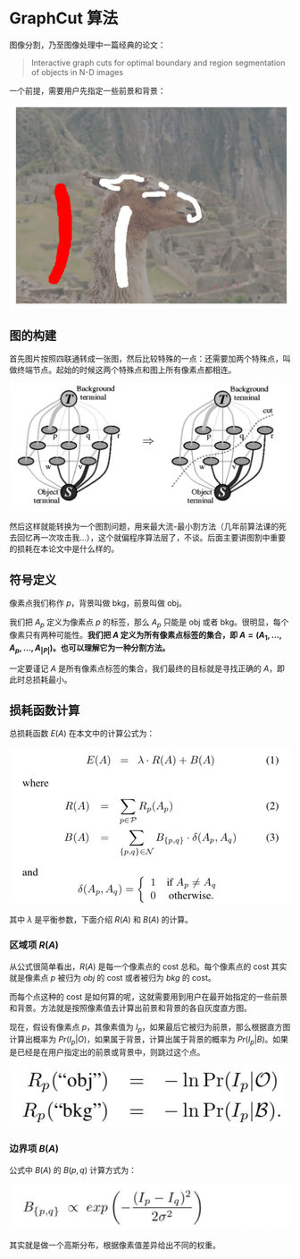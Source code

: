 # GraphCut 算法

图像分割，乃至图像处理中一篇经典的论文：

> Interactive graph cuts for optimal boundary and region segmentation of objects in N-D images

一个前提，需要用户先指定一些前景和背景：

![](image/20250105190414.jpg)

## 图的构建

首先图片按照四联通转成一张图，然后比较特殊的一点：还需要加两个特殊点，叫做终端节点。起始的时候这两个特殊点和图上所有像素点都相连。

![](image/20250105190752.jpg)

然后这样就能转换为一个图割问题，用来最大流-最小割方法（几年前算法课的死去回忆再一次攻击我...），这个就偏程序算法层了，不谈。后面主要讲图割中重要的损耗在本论文中是什么样的。

## 符号定义

像素点我们称作 $p$，背景叫做 bkg，前景叫做 obj。

我们把 $A_p$ 定义为像素点 $p$ 的标签，那么 $A_p$ 只能是 obj 或者 bkg。很明显，每个像素只有两种可能性。**我们把 $A$ 定义为所有像素点标签的集合，即 $A = (A_1, ..., A_p, ..., A_{|P|})$。也可以理解它为一种分割方法。**

一定要谨记 $A$ 是所有像素点标签的集合，我们最终的目标就是寻找正确的 $A$，即此时总损耗最小。

## 损耗函数计算

总损耗函数 $E(A)$ 在本文中的计算公式为：

![](image/20250105191433.jpg)

其中 $\lambda$ 是平衡参数，下面介绍 $R(A)$ 和 $B(A)$ 的计算。

### 区域项 $R(A)$
从公式很简单看出，$R(A)$ 是每一个像素点的 cost 总和。每个像素点的 cost 其实就是像素点 $p$ 被归为 $obj$ 的 cost 或者被归为 $bkg$ 的 cost。

而每个点这种的 cost 是如何算的呢，这就需要用到用户在最开始指定的一些前景和背景。方法就是按照像素值去计算出前景和背景的各自灰度直方图。

现在，假设有像素点 $p$，其像素值为 $I_p$，如果最后它被归为前景，那么根据直方图计算出概率为 $Pr(I_p|O)$，如果属于背景，计算出属于背景的概率为 $Pr(I_p|B)$。如果是已经是在用户指定出的前景或背景中，则跳过这个点。

![](image/20250105194253.jpg)

### 边界项 $B(A)$

公式中 $B(A)$ 的 $B(p, q)$ 计算方式为：

![](image/20250105194559.png)

其实就是做一个高斯分布，根据像素值差异给出不同的权重。